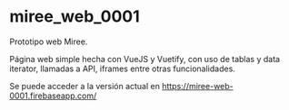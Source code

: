 # miree_web_0001
Prototipo web Miree.

Página web simple hecha con VueJS y Vuetify, con uso de tablas y data iterator, llamadas a API, iframes entre otras funcionalidades.

Se puede acceder a la versión actual en https://miree-web-0001.firebaseapp.com/
